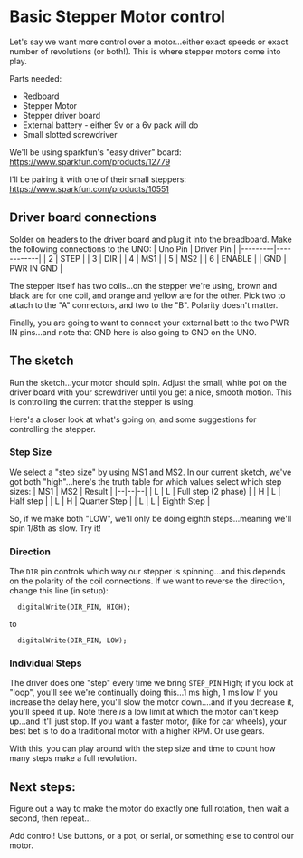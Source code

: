 # Basic Stepper Motor control
Let's say we want more control over a motor...either exact speeds or exact number of revolutions (or both!).  This is where stepper motors come into play.


Parts needed:
* Redboard
* Stepper Motor
* Stepper driver board
* External battery - either 9v or a 6v pack will do
* Small slotted screwdriver

We'll be using sparkfun's "easy driver" board:  https://www.sparkfun.com/products/12779

I'll be pairing it with one of their small steppers:  https://www.sparkfun.com/products/10551

## Driver board connections
Solder on headers to the driver board and plug it into the breadboard.  Make the following connections to the UNO:
| Uno Pin | Driver Pin |
|---------|------------|
| 2 | STEP |
| 3 | DIR |
| 4 | MS1 |
| 5 | MS2 | 
| 6 | ENABLE |
| GND | PWR IN GND |

The stepper itself has two coils...on the stepper we're using, brown and black are for one coil, and orange and yellow are for the other.  Pick two to attach to the "A" connectors, and two to the "B".  Polarity doesn't matter.

Finally, you are going to want to connect your external batt to the two PWR IN pins...and note that GND here is also going to GND on the UNO.

## The sketch
Run the sketch...your motor should spin.  Adjust the small, white pot on the driver board with your screwdriver until you get a nice, smooth motion.  This is controlling the current that the stepper is using.

Here's a closer look at what's going on, and some suggestions for controlling the stepper.

### Step Size
We select a "step size" by using MS1 and MS2.  In our current sketch, we've got both "high"...here's the truth table for which values select which step sizes:
| MS1 | MS2 | Result |
|--|--|--|
| L | L | Full step (2 phase) |
| H | L | Half step |
| L | H | Quarter Step | 
| L | L | Eighth Step |

So, if we make both "LOW", we'll only be doing eighth steps...meaning we'll spin 1/8th as slow.  Try it!

### Direction
The `DIR` pin controls which way our stepper is spinning...and this depends on the polarity of the coil connections.  If we want to reverse the direction, change this line (in setup):
```
  digitalWrite(DIR_PIN, HIGH);
```
to 
```
  digitalWrite(DIR_PIN, LOW);
```

### Individual Steps
The driver does one "step" every time we bring `STEP_PIN` High; if you look at "loop", you'll see we're continually doing this...1 ms high, 1 ms low  If you increase the delay here, you'll slow the motor down....and if you decrease it, you'll speed it up.  Note there *is* a low limit at which the motor can't keep up...and it'll just stop.  If you want a faster motor, (like for car wheels), your best bet is to do a traditional motor with a higher RPM.  Or use gears.

With this, you can play around with the step size and time to count how many steps make a full revolution.

## Next steps:
Figure out a way to make the motor do exactly one full rotation, then wait a second, then repeat...

Add control!  Use buttons, or a pot, or serial, or something else to control our motor.

